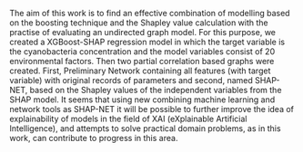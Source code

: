 The aim of this work is to find an effective combination of modelling based on the boosting technique and the Shapley value calculation with the practise of evaluating an undirected graph model. For this purpose, we created a XGBoost-SHAP regression model in which the target variable is the cyanobacteria concentration and the model variables consist of 20 environmental factors. Then two partial correlation based graphs were created. First, Preliminary Network containing all features (with target variable) with original records of parameters and second, named SHAP-NET, based on the Shapley values of the independent variables from the SHAP model. It seems that using new combining machine learning and network tools as SHAP-NET it will be possible to further improve the idea of explainability of models in the field of XAI (eXplainable Artificial Intelligence), and attempts to solve practical domain problems, as in this work, can contribute to progress in this area.

